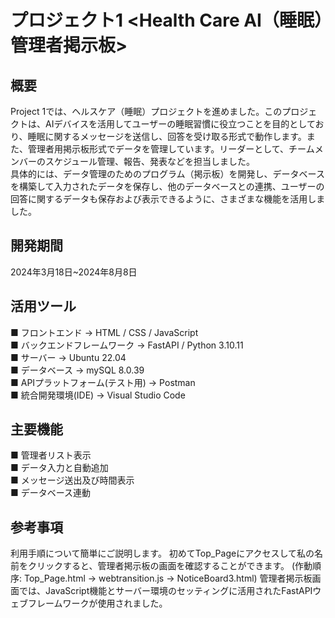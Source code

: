 # プロジェクト1 <Health Care AI（睡眠）管理者掲示板>
## 概要
Project 1では、ヘルスケア（睡眠）プロジェクトを進めました。このプロジェクトは、AIデバイスを活用してユーザーの睡眠習慣に役立つことを目的としており、睡眠に関するメッセージを送信し、回答を受け取る形式で動作します。また、管理者用掲示板形式でデータを管理しています。リーダーとして、チームメンバーのスケジュール管理、報告、発表などを担当しました。<br>
具体的には、データ管理のためのプログラム（掲示板）を開発し、データベースを構築して入力されたデータを保存し、他のデータベースとの連携、ユーザーの回答に関するデータも保存および表示できるように、さまざまな機能を活用しました。

## 開発期間
2024年3月18日~2024年8月8日

## 活用ツール
■ フロントエンド  →  HTML  /  CSS  /  JavaScript <br>
■ バックエンドフレームワーク  →  FastAPI  / Python 3.10.11 <br>
■ サーバー  →  Ubuntu 22.04 <br>
■ データベース  →  mySQL 8.0.39 <br>
■ APIプラットフォーム(テスト用)  →  Postman <br>
■ 統合開発環境(IDE)  →  Visual Studio Code

## 主要機能
■ 管理者リスト表示 <br>
■ データ入力と自動追加 <br>
■ メッセージ送出及び時間表示 <br>
■ データベース連動

## 参考事項
利用手順について簡単にご説明します。
初めてTop_Pageにアクセスして私の名前をクリックすると、管理者掲示板の画面を確認することができます。
(作動順序: Top_Page.html -> webtransition.js -> NoticeBoard3.html)
管理者掲示板画面では、JavaScript機能とサーバー環境のセッティングに活用されたFastAPIウェブフレームワークが使用されました。
